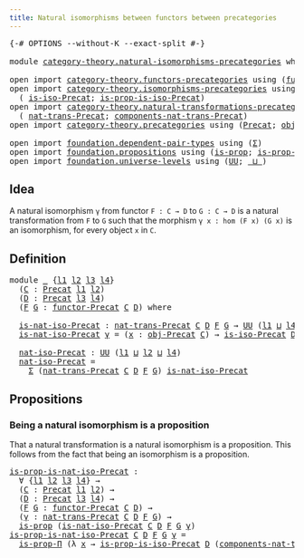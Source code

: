 ```yaml
---
title: Natural isomorphisms between functors between precategories
---
```


<pre class="Agda"><a id="85" class="Symbol">{-#</a> <a id="89" class="Keyword">OPTIONS</a> <a id="97" class="Pragma">--without-K</a> <a id="109" class="Pragma">--exact-split</a> <a id="123" class="Symbol">#-}</a>

<a id="128" class="Keyword">module</a> <a id="135" href="category-theory.natural-isomorphisms-precategories.html" class="Module">category-theory.natural-isomorphisms-precategories</a> <a id="186" class="Keyword">where</a>

<a id="193" class="Keyword">open</a> <a id="198" class="Keyword">import</a> <a id="205" href="category-theory.functors-precategories.html" class="Module">category-theory.functors-precategories</a> <a id="244" class="Keyword">using</a> <a id="250" class="Symbol">(</a><a id="251" href="category-theory.functors-precategories.html#1065" class="Function">functor-Precat</a><a id="265" class="Symbol">)</a>
<a id="267" class="Keyword">open</a> <a id="272" class="Keyword">import</a> <a id="279" href="category-theory.isomorphisms-precategories.html" class="Module">category-theory.isomorphisms-precategories</a> <a id="322" class="Keyword">using</a>
  <a id="330" class="Symbol">(</a> <a id="332" href="category-theory.isomorphisms-precategories.html#1358" class="Function">is-iso-Precat</a><a id="345" class="Symbol">;</a> <a id="347" href="category-theory.isomorphisms-precategories.html#2529" class="Function">is-prop-is-iso-Precat</a><a id="368" class="Symbol">)</a>
<a id="370" class="Keyword">open</a> <a id="375" class="Keyword">import</a> <a id="382" href="category-theory.natural-transformations-precategories.html" class="Module">category-theory.natural-transformations-precategories</a> <a id="436" class="Keyword">using</a>
  <a id="444" class="Symbol">(</a> <a id="446" href="category-theory.natural-transformations-precategories.html#1497" class="Function">nat-trans-Precat</a><a id="462" class="Symbol">;</a> <a id="464" href="category-theory.natural-transformations-precategories.html#1723" class="Function">components-nat-trans-Precat</a><a id="491" class="Symbol">)</a>
<a id="493" class="Keyword">open</a> <a id="498" class="Keyword">import</a> <a id="505" href="category-theory.precategories.html" class="Module">category-theory.precategories</a> <a id="535" class="Keyword">using</a> <a id="541" class="Symbol">(</a><a id="542" href="category-theory.precategories.html#2242" class="Function">Precat</a><a id="548" class="Symbol">;</a> <a id="550" href="category-theory.precategories.html#2555" class="Function">obj-Precat</a><a id="560" class="Symbol">)</a>

<a id="563" class="Keyword">open</a> <a id="568" class="Keyword">import</a> <a id="575" href="foundation.dependent-pair-types.html" class="Module">foundation.dependent-pair-types</a> <a id="607" class="Keyword">using</a> <a id="613" class="Symbol">(</a><a id="614" href="foundation-core.dependent-pair-types.html#515" class="Record">Σ</a><a id="615" class="Symbol">)</a>
<a id="617" class="Keyword">open</a> <a id="622" class="Keyword">import</a> <a id="629" href="foundation.propositions.html" class="Module">foundation.propositions</a> <a id="653" class="Keyword">using</a> <a id="659" class="Symbol">(</a><a id="660" href="foundation-core.propositions.html#1309" class="Function">is-prop</a><a id="667" class="Symbol">;</a> <a id="669" href="foundation-core.propositions.html#6158" class="Function">is-prop-Π</a><a id="678" class="Symbol">)</a>
<a id="680" class="Keyword">open</a> <a id="685" class="Keyword">import</a> <a id="692" href="foundation.universe-levels.html" class="Module">foundation.universe-levels</a> <a id="719" class="Keyword">using</a> <a id="725" class="Symbol">(</a><a id="726" href="foundation-core.universe-levels.html#235" class="Primitive">UU</a><a id="728" class="Symbol">;</a> <a id="730" href="Agda.Primitive.html#810" class="Primitive Operator">_⊔_</a><a id="733" class="Symbol">)</a>
</pre>
## Idea

A natural isomorphism `γ` from functor `F : C → D` to `G : C → D` is a natural transformation from `F` to `G` such that the morphism `γ x : hom (F x) (G x)` is an isomorphism, for every object `x` in `C`.

## Definition

<pre class="Agda"><a id="978" class="Keyword">module</a> <a id="985" href="category-theory.natural-isomorphisms-precategories.html#985" class="Module">_</a> <a id="987" class="Symbol">{</a><a id="988" href="category-theory.natural-isomorphisms-precategories.html#988" class="Bound">l1</a> <a id="991" href="category-theory.natural-isomorphisms-precategories.html#991" class="Bound">l2</a> <a id="994" href="category-theory.natural-isomorphisms-precategories.html#994" class="Bound">l3</a> <a id="997" href="category-theory.natural-isomorphisms-precategories.html#997" class="Bound">l4</a><a id="999" class="Symbol">}</a>
  <a id="1003" class="Symbol">(</a><a id="1004" href="category-theory.natural-isomorphisms-precategories.html#1004" class="Bound">C</a> <a id="1006" class="Symbol">:</a> <a id="1008" href="category-theory.precategories.html#2242" class="Function">Precat</a> <a id="1015" href="category-theory.natural-isomorphisms-precategories.html#988" class="Bound">l1</a> <a id="1018" href="category-theory.natural-isomorphisms-precategories.html#991" class="Bound">l2</a><a id="1020" class="Symbol">)</a>
  <a id="1024" class="Symbol">(</a><a id="1025" href="category-theory.natural-isomorphisms-precategories.html#1025" class="Bound">D</a> <a id="1027" class="Symbol">:</a> <a id="1029" href="category-theory.precategories.html#2242" class="Function">Precat</a> <a id="1036" href="category-theory.natural-isomorphisms-precategories.html#994" class="Bound">l3</a> <a id="1039" href="category-theory.natural-isomorphisms-precategories.html#997" class="Bound">l4</a><a id="1041" class="Symbol">)</a>
  <a id="1045" class="Symbol">(</a><a id="1046" href="category-theory.natural-isomorphisms-precategories.html#1046" class="Bound">F</a> <a id="1048" href="category-theory.natural-isomorphisms-precategories.html#1048" class="Bound">G</a> <a id="1050" class="Symbol">:</a> <a id="1052" href="category-theory.functors-precategories.html#1065" class="Function">functor-Precat</a> <a id="1067" href="category-theory.natural-isomorphisms-precategories.html#1004" class="Bound">C</a> <a id="1069" href="category-theory.natural-isomorphisms-precategories.html#1025" class="Bound">D</a><a id="1070" class="Symbol">)</a> <a id="1072" class="Keyword">where</a>

  <a id="1081" href="category-theory.natural-isomorphisms-precategories.html#1081" class="Function">is-nat-iso-Precat</a> <a id="1099" class="Symbol">:</a> <a id="1101" href="category-theory.natural-transformations-precategories.html#1497" class="Function">nat-trans-Precat</a> <a id="1118" href="category-theory.natural-isomorphisms-precategories.html#1004" class="Bound">C</a> <a id="1120" href="category-theory.natural-isomorphisms-precategories.html#1025" class="Bound">D</a> <a id="1122" href="category-theory.natural-isomorphisms-precategories.html#1046" class="Bound">F</a> <a id="1124" href="category-theory.natural-isomorphisms-precategories.html#1048" class="Bound">G</a> <a id="1126" class="Symbol">→</a> <a id="1128" href="foundation-core.universe-levels.html#235" class="Primitive">UU</a> <a id="1131" class="Symbol">(</a><a id="1132" href="category-theory.natural-isomorphisms-precategories.html#988" class="Bound">l1</a> <a id="1135" href="Agda.Primitive.html#810" class="Primitive Operator">⊔</a> <a id="1137" href="category-theory.natural-isomorphisms-precategories.html#997" class="Bound">l4</a><a id="1139" class="Symbol">)</a>
  <a id="1143" href="category-theory.natural-isomorphisms-precategories.html#1081" class="Function">is-nat-iso-Precat</a> <a id="1161" href="category-theory.natural-isomorphisms-precategories.html#1161" class="Bound">γ</a> <a id="1163" class="Symbol">=</a> <a id="1165" class="Symbol">(</a><a id="1166" href="category-theory.natural-isomorphisms-precategories.html#1166" class="Bound">x</a> <a id="1168" class="Symbol">:</a> <a id="1170" href="category-theory.precategories.html#2555" class="Function">obj-Precat</a> <a id="1181" href="category-theory.natural-isomorphisms-precategories.html#1004" class="Bound">C</a><a id="1182" class="Symbol">)</a> <a id="1184" class="Symbol">→</a> <a id="1186" href="category-theory.isomorphisms-precategories.html#1358" class="Function">is-iso-Precat</a> <a id="1200" href="category-theory.natural-isomorphisms-precategories.html#1025" class="Bound">D</a> <a id="1202" class="Symbol">(</a><a id="1203" href="category-theory.natural-transformations-precategories.html#1723" class="Function">components-nat-trans-Precat</a> <a id="1231" href="category-theory.natural-isomorphisms-precategories.html#1004" class="Bound">C</a> <a id="1233" href="category-theory.natural-isomorphisms-precategories.html#1025" class="Bound">D</a> <a id="1235" href="category-theory.natural-isomorphisms-precategories.html#1046" class="Bound">F</a> <a id="1237" href="category-theory.natural-isomorphisms-precategories.html#1048" class="Bound">G</a> <a id="1239" href="category-theory.natural-isomorphisms-precategories.html#1161" class="Bound">γ</a> <a id="1241" href="category-theory.natural-isomorphisms-precategories.html#1166" class="Bound">x</a><a id="1242" class="Symbol">)</a>

  <a id="1247" href="category-theory.natural-isomorphisms-precategories.html#1247" class="Function">nat-iso-Precat</a> <a id="1262" class="Symbol">:</a> <a id="1264" href="foundation-core.universe-levels.html#235" class="Primitive">UU</a> <a id="1267" class="Symbol">(</a><a id="1268" href="category-theory.natural-isomorphisms-precategories.html#988" class="Bound">l1</a> <a id="1271" href="Agda.Primitive.html#810" class="Primitive Operator">⊔</a> <a id="1273" href="category-theory.natural-isomorphisms-precategories.html#991" class="Bound">l2</a> <a id="1276" href="Agda.Primitive.html#810" class="Primitive Operator">⊔</a> <a id="1278" href="category-theory.natural-isomorphisms-precategories.html#997" class="Bound">l4</a><a id="1280" class="Symbol">)</a>
  <a id="1284" href="category-theory.natural-isomorphisms-precategories.html#1247" class="Function">nat-iso-Precat</a> <a id="1299" class="Symbol">=</a>
    <a id="1305" href="foundation-core.dependent-pair-types.html#515" class="Record">Σ</a> <a id="1307" class="Symbol">(</a><a id="1308" href="category-theory.natural-transformations-precategories.html#1497" class="Function">nat-trans-Precat</a> <a id="1325" href="category-theory.natural-isomorphisms-precategories.html#1004" class="Bound">C</a> <a id="1327" href="category-theory.natural-isomorphisms-precategories.html#1025" class="Bound">D</a> <a id="1329" href="category-theory.natural-isomorphisms-precategories.html#1046" class="Bound">F</a> <a id="1331" href="category-theory.natural-isomorphisms-precategories.html#1048" class="Bound">G</a><a id="1332" class="Symbol">)</a> <a id="1334" href="category-theory.natural-isomorphisms-precategories.html#1081" class="Function">is-nat-iso-Precat</a>
</pre>
## Propositions

### Being a natural isomorphism is a proposition

That a natural transformation is a natural isomorphism is a proposition. This follows from the fact that being an isomorphism is a proposition.

<pre class="Agda"><a id="is-prop-is-nat-iso-Precat"></a><a id="1577" href="category-theory.natural-isomorphisms-precategories.html#1577" class="Function">is-prop-is-nat-iso-Precat</a> <a id="1603" class="Symbol">:</a>
  <a id="1607" class="Symbol">∀</a> <a id="1609" class="Symbol">{</a><a id="1610" href="category-theory.natural-isomorphisms-precategories.html#1610" class="Bound">l1</a> <a id="1613" href="category-theory.natural-isomorphisms-precategories.html#1613" class="Bound">l2</a> <a id="1616" href="category-theory.natural-isomorphisms-precategories.html#1616" class="Bound">l3</a> <a id="1619" href="category-theory.natural-isomorphisms-precategories.html#1619" class="Bound">l4</a><a id="1621" class="Symbol">}</a> <a id="1623" class="Symbol">→</a>
  <a id="1627" class="Symbol">(</a><a id="1628" href="category-theory.natural-isomorphisms-precategories.html#1628" class="Bound">C</a> <a id="1630" class="Symbol">:</a> <a id="1632" href="category-theory.precategories.html#2242" class="Function">Precat</a> <a id="1639" href="category-theory.natural-isomorphisms-precategories.html#1610" class="Bound">l1</a> <a id="1642" href="category-theory.natural-isomorphisms-precategories.html#1613" class="Bound">l2</a><a id="1644" class="Symbol">)</a> <a id="1646" class="Symbol">→</a>
  <a id="1650" class="Symbol">(</a><a id="1651" href="category-theory.natural-isomorphisms-precategories.html#1651" class="Bound">D</a> <a id="1653" class="Symbol">:</a> <a id="1655" href="category-theory.precategories.html#2242" class="Function">Precat</a> <a id="1662" href="category-theory.natural-isomorphisms-precategories.html#1616" class="Bound">l3</a> <a id="1665" href="category-theory.natural-isomorphisms-precategories.html#1619" class="Bound">l4</a><a id="1667" class="Symbol">)</a> <a id="1669" class="Symbol">→</a>
  <a id="1673" class="Symbol">(</a><a id="1674" href="category-theory.natural-isomorphisms-precategories.html#1674" class="Bound">F</a> <a id="1676" href="category-theory.natural-isomorphisms-precategories.html#1676" class="Bound">G</a> <a id="1678" class="Symbol">:</a> <a id="1680" href="category-theory.functors-precategories.html#1065" class="Function">functor-Precat</a> <a id="1695" href="category-theory.natural-isomorphisms-precategories.html#1628" class="Bound">C</a> <a id="1697" href="category-theory.natural-isomorphisms-precategories.html#1651" class="Bound">D</a><a id="1698" class="Symbol">)</a> <a id="1700" class="Symbol">→</a>
  <a id="1704" class="Symbol">(</a><a id="1705" href="category-theory.natural-isomorphisms-precategories.html#1705" class="Bound">γ</a> <a id="1707" class="Symbol">:</a> <a id="1709" href="category-theory.natural-transformations-precategories.html#1497" class="Function">nat-trans-Precat</a> <a id="1726" href="category-theory.natural-isomorphisms-precategories.html#1628" class="Bound">C</a> <a id="1728" href="category-theory.natural-isomorphisms-precategories.html#1651" class="Bound">D</a> <a id="1730" href="category-theory.natural-isomorphisms-precategories.html#1674" class="Bound">F</a> <a id="1732" href="category-theory.natural-isomorphisms-precategories.html#1676" class="Bound">G</a><a id="1733" class="Symbol">)</a> <a id="1735" class="Symbol">→</a>
  <a id="1739" href="foundation-core.propositions.html#1309" class="Function">is-prop</a> <a id="1747" class="Symbol">(</a><a id="1748" href="category-theory.natural-isomorphisms-precategories.html#1081" class="Function">is-nat-iso-Precat</a> <a id="1766" href="category-theory.natural-isomorphisms-precategories.html#1628" class="Bound">C</a> <a id="1768" href="category-theory.natural-isomorphisms-precategories.html#1651" class="Bound">D</a> <a id="1770" href="category-theory.natural-isomorphisms-precategories.html#1674" class="Bound">F</a> <a id="1772" href="category-theory.natural-isomorphisms-precategories.html#1676" class="Bound">G</a> <a id="1774" href="category-theory.natural-isomorphisms-precategories.html#1705" class="Bound">γ</a><a id="1775" class="Symbol">)</a>
<a id="1777" href="category-theory.natural-isomorphisms-precategories.html#1577" class="Function">is-prop-is-nat-iso-Precat</a> <a id="1803" href="category-theory.natural-isomorphisms-precategories.html#1803" class="Bound">C</a> <a id="1805" href="category-theory.natural-isomorphisms-precategories.html#1805" class="Bound">D</a> <a id="1807" href="category-theory.natural-isomorphisms-precategories.html#1807" class="Bound">F</a> <a id="1809" href="category-theory.natural-isomorphisms-precategories.html#1809" class="Bound">G</a> <a id="1811" href="category-theory.natural-isomorphisms-precategories.html#1811" class="Bound">γ</a> <a id="1813" class="Symbol">=</a>
  <a id="1817" href="foundation-core.propositions.html#6158" class="Function">is-prop-Π</a> <a id="1827" class="Symbol">(λ</a> <a id="1830" href="category-theory.natural-isomorphisms-precategories.html#1830" class="Bound">x</a> <a id="1832" class="Symbol">→</a> <a id="1834" href="category-theory.isomorphisms-precategories.html#2529" class="Function">is-prop-is-iso-Precat</a> <a id="1856" href="category-theory.natural-isomorphisms-precategories.html#1805" class="Bound">D</a> <a id="1858" class="Symbol">(</a><a id="1859" href="category-theory.natural-transformations-precategories.html#1723" class="Function">components-nat-trans-Precat</a> <a id="1887" href="category-theory.natural-isomorphisms-precategories.html#1803" class="Bound">C</a> <a id="1889" href="category-theory.natural-isomorphisms-precategories.html#1805" class="Bound">D</a> <a id="1891" href="category-theory.natural-isomorphisms-precategories.html#1807" class="Bound">F</a> <a id="1893" href="category-theory.natural-isomorphisms-precategories.html#1809" class="Bound">G</a> <a id="1895" href="category-theory.natural-isomorphisms-precategories.html#1811" class="Bound">γ</a> <a id="1897" href="category-theory.natural-isomorphisms-precategories.html#1830" class="Bound">x</a><a id="1898" class="Symbol">))</a>
</pre>
